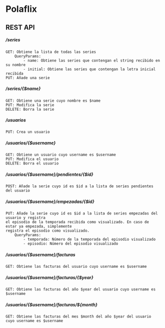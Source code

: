 # Polaflix

## REST API
##### /series
	GET: Obtiene la lista de todas las series
		QueryParams:
			- name: Obtiene las series que contengan el string recibido en su nombre
			- initial: Obtiene las series que contengan la letra inicial recibida
	PUT: Añade una serie
##### /series/{$name}
	GET: Obtiene una serie cuyo nombre es $name
	PUT: Modifica la serie
	DELETE: Borra la serie
##### /usuarios
	PUT: Crea un usuario
##### /usuarios/{$username}
	GET: Obtiene un usuario cuyo username es $username
	PUT: Modifica el usuario
	DELETE: Borra el usuario
##### /usuarios/{$username}/pendientes/{$id}
	POST: Añade la serie cuyo id es $id a la lista de series pendientes del usuario
##### /usuarios/{$username}/empezadas/{$id}
	PUT: Añade la serie cuyo id es $id a la lista de series empezadas del usuario y registra
	el episodio de la temporada recibida como visualizado. En caso de estar ya empezada, simplemente
	registra el episodio como visualizado.
		QueryParams:
			- temporada: Número de la temporada del episodio visualizado
			- episodio: Número del episodio visualizado
##### /usuarios/{$username}/facturas
	GET: Obtiene las facturas del usuario cuyo username es $username
##### /usuarios/{$username}/facturas/{$year}
	GET: Obtiene las facturas del año $year del usuario cuyo username es $username
##### /usuarios/{$username}/facturas/${month}
	GET: Obtiene las facturas del mes $month del año $year del usuario cuyo username es $username
